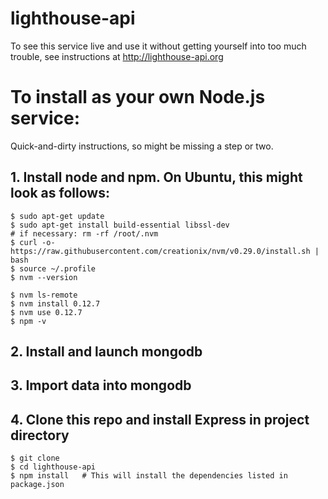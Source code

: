 # lighthouse-api

To see this service live and use it without getting yourself into too much trouble, see instructions at http://lighthouse-api.org



# To install as your own Node.js service:

Quick-and-dirty instructions, so might be missing a step or two.

## 1. Install node and npm.  On Ubuntu, this might look as follows:

```
$ sudo apt-get update
$ sudo apt-get install build-essential libssl-dev
# if necessary: rm -rf /root/.nvm
$ curl -o- https://raw.githubusercontent.com/creationix/nvm/v0.29.0/install.sh | bash
$ source ~/.profile
$ nvm --version

$ nvm ls-remote
$ nvm install 0.12.7
$ nvm use 0.12.7
$ npm -v
```

## 2. Install and launch mongodb

## 3. Import data into mongodb

## 4. Clone this repo and install Express in project directory

```
$ git clone 
$ cd lighthouse-api
$ npm install   # This will install the dependencies listed in package.json
```
